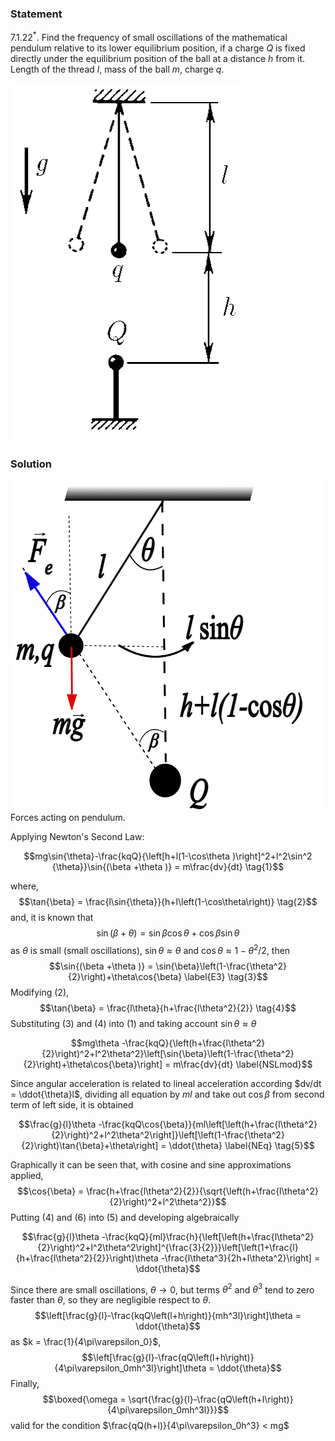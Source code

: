 ###  Statement 

$7.1.22^*.$ Find the frequency of small oscillations of the mathematical pendulum relative to its lower equilibrium position, if a charge $Q$ is fixed directly under the equilibrium position of the ball at a distance $h$ from it. Length of the thread $l$, mass of the ball $m$, charge $q$. 

![ For problem $7.1.22$ |368x573, 26%](../../img/7.1.22/statement.png)

### Solution

![ Forces acting on pendulum. |810x848, 42%](../../img/7.1.22/drawing.png)  Forces acting on pendulum. 

Applying Newton's Second Law: 

$$mg\sin{\theta}-\frac{kqQ}{\left[h+l(1-\cos\theta )\right]^2+l^2\sin^2 {\theta}}\sin{(\beta +\theta )} = m\frac{dv}{dt} \tag{1}$$ 

where, $$\tan{\beta} = \frac{l\sin{\theta}}{h+l\left(1-\cos\theta\right)} \tag{2}$$ and, it is known that $$\sin{(\beta +\theta )} = \sin{\beta}\cos{\theta}+\cos{\beta}\sin{\theta}$$ as $\theta$ is small (small oscillations), $\sin{\theta}\approx\theta$ and $\cos{\theta}\approx1-\theta^2/2$, then $$\sin{(\beta +\theta )} = \sin{\beta}\left(1-\frac{\theta^2}{2}\right)+\theta\cos{\beta} \label{E3} \tag{3}$$ Modifying $(2)$, $$\tan{\beta} = \frac{l\theta}{h+\frac{l\theta^2}{2}} \tag{4}$$ Substituting $(3)$ and $(4)$ into $(1)$ and taking account $\sin{\theta}\approx\theta$ 

$$mg\theta -\frac{kqQ}{\left(h+\frac{l\theta^2}{2}\right)^2+l^2\theta^2}\left[\sin{\beta}\left(1-\frac{\theta^2}{2}\right)+\theta\cos{\beta}\right] = m\frac{dv}{dt} \label{NSLmod}$$ 

Since angular acceleration is related to lineal acceleration according $dv/dt = \ddot{\theta}l$, dividing all equation by $ml$ and take out $\cos{\beta}$ from second term of left side, it is obtained 

$$\frac{g}{l}\theta -\frac{kqQ\cos{\beta}}{ml\left[\left(h+\frac{l\theta^2}{2}\right)^2+l^2\theta^2\right]}\left[\left(1-\frac{\theta^2}{2}\right)\tan{\beta}+\theta\right] = \ddot{\theta} \label{NEq} \tag{5}$$ 

Graphically it can be seen that, with cosine and sine approximations applied, $$\cos{\beta} = \frac{h+\frac{l\theta^2}{2}}{\sqrt{\left(h+\frac{l\theta^2}{2}\right)^2+l^2\theta^2}}$$ Putting $(4)$ and $(6)$ into $(5)$ and developing algebraically 

$$\frac{g}{l}\theta -\frac{kqQ}{ml}\frac{h}{\left[\left(h+\frac{l\theta^2}{2}\right)^2+l^2\theta^2\right]^{\frac{3}{2}}}\left[\left(1+\frac{l}{h+\frac{l\theta^2}{2}}\right)\theta -\frac{l\theta^3}{2h+l\theta^2}\right] = \ddot{\theta}$$ 

Since there are small oscillations, $\theta\rightarrow0$, but terms $\theta^2$ and $\theta^3$ tend to zero faster than $\theta$, so they are negligible respect to $\theta$. $$\left[\frac{g}{l}-\frac{kqQ\left(l+h\right)}{mh^3l}\right]\theta = \ddot{\theta}$$ as $k = \frac{1}{4\pi\varepsilon_0}$, $$\left[\frac{g}{l}-\frac{qQ\left(l+h\right)}{4\pi\varepsilon_0mh^3l}\right]\theta = \ddot{\theta}$$ Finally, $$\boxed{\omega = \sqrt{\frac{g}{l}-\frac{qQ\left(h+l\right)}{4\pi\varepsilon_0mh^3l}}}$$ valid for the condition $\frac{qQ(h+l)}{4\pi\varepsilon_0h^3} < mg$ 

